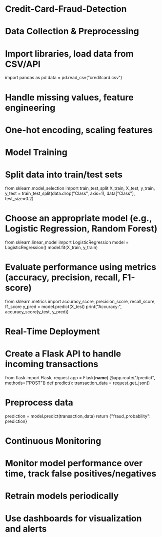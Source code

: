 # Credit-Card-Fraud-Detection
# Data Collection & Preprocessing
# Import libraries, load data from CSV/API
import pandas as pd
data = pd.read_csv("creditcard.csv")
# Handle missing values, feature engineering
# One-hot encoding, scaling features
# Model Training
# Split data into train/test sets
from sklearn.model_selection import train_test_split
X_train, X_test, y_train, y_test = train_test_split(data.drop("Class", axis=1), data["Class"], test_size=0.2)
# Choose an appropriate model (e.g., Logistic Regression, Random Forest)
from sklearn.linear_model import LogisticRegression
model = LogisticRegression()
model.fit(X_train, y_train)
# Evaluate performance using metrics (accuracy, precision, recall, F1-score)
from sklearn.metrics import accuracy_score, precision_score, recall_score, f1_score
y_pred = model.predict(X_test)
print("Accuracy:", accuracy_score(y_test, y_pred))
# Real-Time Deployment
# Create a Flask API to handle incoming transactions
from flask import Flask, request
app = Flask(__name__)
@app.route("/predict", methods=["POST"])
def predict():
  transaction_data = request.get_json()
  # Preprocess data
  prediction = model.predict(transaction_data)
  return {"fraud_probability": prediction}
# Continuous Monitoring
# Monitor model performance over time, track false positives/negatives
# Retrain models periodically
# Use dashboards for visualization and alerts
